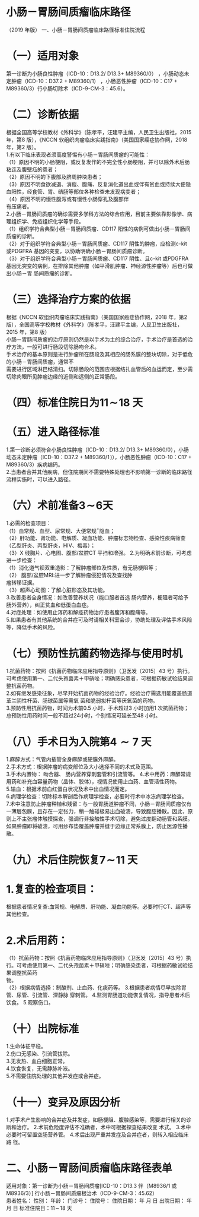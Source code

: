 # 小肠－胃肠间质瘤临床路径  
（2019 年版） 一、小肠－胃肠间质瘤临床路径标准住院流程  
# （一）适用对象  
第一诊断为小肠良性肿瘤（ICD-10：D13.2/ D13.3+ M89360/0） ，小肠动态未定肿瘤（ICD-10：D37.2 + M89360/1） ，小肠恶性肿瘤（ICD-10：C17 + M89360/3）行小肠切除术（ICD-9-CM-3：45.6）。  
# （二）诊断依据  
根据全国高等学校教材《外科学》（陈孝平，汪建平主编，人民卫生出版社，2015 年，第8 版），《NCCN 软组织肉瘤临床实践指南》（美国国家癌症协作网，2018 年，第2 版）。  
1.有以下临床表现者须高度警惕有小肠－胃肠间质瘤的可能性：  
（1）原因不明的小肠梗阻，或反复发作的不完全性小肠梗阻，并可以除外术后肠粘连及腹壁疝的患者；  
（2）原因不明的下腹部及脐周肿块患者；  
（3）原因不明食欲减退、消瘦、腹痛、反复消化道出血或伴有贫血或持续大便隐血阳性，经食管、胃、结肠等部位各种检查未发现病变者；  
（4）原因不明的慢性腹泻或有慢性小肠穿孔及腹部伴  
有压痛者。  
2.小肠－胃肠间质瘤的确诊需要多学科方法的综合应用，目前主要依靠影像学、病理组织学、免疫组织化学等手段。  
（1）组织学符合典型小肠－胃肠间质瘤、CD117 阳性的病例可做出小肠－胃肠间质瘤的诊断。  
（2）对于组织学符合典型小肠－胃肠间质瘤、CD117 阴性的肿瘤，应检测c-kit 或PDGFRA 基因的突变，以协助明确小肠－胃肠间质瘤诊断。  
（3）对于组织学符合典型小肠－胃肠间质瘤、CD117 阴性、且c-kit 或PDGFRA 基因无突变的病例，在排除其他肿瘤（如平滑肌肿瘤、神经源性肿瘤等）后也可做出小肠－胃 肠间质瘤的诊断。  
# （三）选择治疗方案的依据  
根据《NCCN 软组织肉瘤临床实践指南》（美国国家癌症协作网，2018 年，第2 版），全国高等学校教材《外科学》（陈孝平，汪建平主编，人民卫生出版社，2015 年，第8 版）  
小肠－胃肠间质瘤的治疗原则仍然是以手术为主的综合治疗，手术治疗是首选的治疗方法，一般可进行肠段切除肠吻合术。  
手术治疗的基本原则是进行肿瘤所在肠段及其相应的肠系膜的整块切除，对于低危的小肠－胃肠间质瘤，通常不  
需要进行区域淋巴结清扫。切除肠段的范围应根据结扎血管后的血运而定，至少需切除肉眼所见肿瘤边缘的近侧和远侧的正常肠段。  
# （四）标准住院日为$11\!\sim\!18$ 天  
# （五）进入路径标准  
1.第一诊断必须符合小肠良性肿瘤（ICD-10：D13.2/ D13.$3+$ M89360/0），小肠动态未定肿瘤（ICD-10：D37.2 + $\mathrm{M89360/1}\,)$），小肠恶性肿瘤（ICD-10：C17 + M89360/3）疾病编码。  
2.当患者合并其他疾病，但住院期间不需要特殊处理也不影响第一诊断的临床路径流程实施时，可以进入路径。  
# （六）术前准备$\pmb{3}\!\sim\!\pmb{6}$天  
1.必需的检查项目：  
（1）血常规、血型、尿常规、大便常规$^+$隐血；  
（2）肝功能、肾功能、电解质、凝血功能、肿瘤标志物检查、感染性疾病筛查（乙型肝炎、丙型肝炎，HIV、梅毒）；  
（3）X 线胸片、心电图、腹部/盆腔CT 平扫和增强。 2.为明确术前诊断，可考虑进一步检查：  
（1）消化道气钡双重造影：了解肿瘤部位及性质，有无肠梗阻等；  
（2） 腹部/盆腔MRI:进一步了解肿瘤侵犯情况及查找肿  
瘤转移证据。  
（3）超声心动图：了解心脏形态及其功能。  
3.改善患者全身情况：如改善营养状况（能口服者首选 肠内营养，梗阻者可给予肠外营养），纠正贫血和低蛋白血症。  
4.对症处理：如使用止泻药和解痉药物治疗患者腹泻和腹痛等。  
5.如果患者有其他系统的合并症可及时请相关科室会诊，协助处理及评估手术风险等，降低手术的风险。  
# （七）预防性抗菌药物选择与使用时机  
1.抗菌药物：按照《抗菌药物临床应用指导原则》（卫医发〔2015〕43 号）执行。可考虑使用第一、二代头孢菌素＋甲硝唑；明确感染患者，可根据药敏试验结果调整抗菌药物。  
2.如有继发感染征象，尽早开始抗菌药物的经验治疗。经验治疗需选用能覆盖肠道革兰阴性杆菌、肠球菌属等需氧 菌和脆弱拟杆菌等厌氧菌的药物。  
3.预防性用抗菌药物，时间为术前0.5 小时，手术超过3 小时加用1 次抗菌药物；总预防性用药时间一般不超过24小时，个别情况可延长至48 小时。  
# （八）手术日为入院第$\scriptstyle4\sim7$ 天  
1.麻醉方式：气管内插管全身麻醉或硬膜外麻醉。  
2.手术方式：根据肿瘤的病变部位及大小选择不同的术式及范围。  
3.手术内置物： 吻合器、 肠内营养穿刺套管和引流管等。 4.术中用药：麻醉常规用药和补充血容量药物（晶体、胶体），视情况使用止血药、血管活性药物。  
5.输血：根据术前血红蛋白状况及术中出血情况而定。  
6.病理学检查：切除标本解剖后作病理学检查，必要时行术中冰冻病理学检查。  
7.术中注意防止肿瘤种植和残留：与一般胃肠道肿瘤不同，小肠－胃肠间质瘤仅有一薄层包膜，且存在一定张力，稍一触碰极易出血破溃，导致腹腔播散。因此，原则上不主张瘤体触摸探查，强调行非接触性手术切除，避免过度翻动肠管和系膜。如果肿瘤即将破溃，可用纱布垫覆盖肿瘤并缝于边缘正常系膜上，防止医源性播散。  
# （九）术后住院恢复$7\!\sim\!11$ 天  
# 1.复查的检查项目：  
根据患者情况复查:血常规、电解质、肝功能、凝血功能等。必要时行CT、超声等其他检查。  
# 2.术后用药：  
（1）抗菌药物：按照《抗菌药物临床应用指导原则》（卫医发〔2015〕43 号）执行。可考虑使用第一、二代头孢菌素＋甲硝唑；明确感染患者，可根据药敏试验结果调整抗菌药  
物。  
（2）根据病情选择：制酸剂、止血药、化痰药等。 3.根据患者病情尽早拔除胃管、尿管、引流管、深静脉 穿刺管。 4.监测胃肠道功能恢复情况，指导患者术后饮食。 5.观察伤口。  
# （十）出院标准  
1.生命体征平稳。  
2.伤口无感染、引流管拔除。  
3.无发热、血白细胞正常。  
4.饮食恢复，无需静脉补液。  
5.不需要住院处理的其他并发症或合并症。  
# （十一）变异及原因分析  
1.对手术产生影响的合并症及并发症，如肠梗阻、腹腔感染等，需要进行相关的诊断和治疗。 2.术前危险度评估不准确者，术中可根据探查结果改变 术式。 3.术中必要时可留置空肠营养管。 4.术后出现严重并发症及合并症者，则转入相应临床路 径。  
# 二、小肠－胃肠间质瘤临床路径表单  
适用对象：第一诊断为小肠－胃肠间质瘤[ICD-10：D13.3 伴（M8936/1 或M8936/3）] 行小肠－胃肠间质瘤根治术（ICD-9-CM-3：45.62）  
患者姓名：          性别：      年龄：    门诊号：       住院号：          住院日期：    年   月   日 出院日期：    年   月  日 标准住院日：$11\!\sim\!18$ 天  
